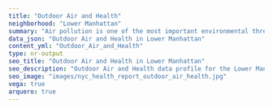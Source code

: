 ```yaml
---
title: "Outdoor Air and Health"
neighborhood: "Lower Manhattan"
summary: "Air pollution is one of the most important environmental threats to urban populations and while all people are exposed, pollutant emissions, levels of exposure, and population vulnerability vary across neighborhoods. Exposures to common air pollutants have been linked to respiratory and cardiovascular diseases, cancers, and premature deaths."
data_json: "Outdoor Air and Health in Lower Manhattan"
content_yml: "Outdoor_Air_and_Health"
type: nr-output
seo_title: "Outdoor Air and Health in Lower Manhattan"
seo_description: "Outdoor Air and Health data profile for the Lower Manhattan neighborhood of NYC."
seo_image: "images/nyc_health_report_outdoor_air_health.jpg"
vega: true
arquero: true
---
```

